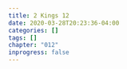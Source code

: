 ```yaml
---
title: 2 Kings 12
date: 2020-03-28T20:23:36-04:00
categories: []
tags: []
chapter: "012"
inprogress: false
---
```


